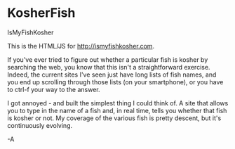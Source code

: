 KosherFish
==========

IsMyFishKosher

This is the HTML/JS for http://ismyfishkosher.com. 

If you've ever tried to figure out whether a particular fish is kosher by searching the web, you know that this isn't a straightforward exercise. Indeed, the current sites I've seen just have long lists of fish names, and you end up scrolling through those lists (on your smartphone), or you have to ctrl-f your way to the answer.

I got annoyed - and built the simplest thing I could think of. A site that allows you to type in the name of a fish and, in real time, tells you whether that fish is kosher or not. My coverage of the various fish is pretty descent, but it's continuously evolving.

-A
